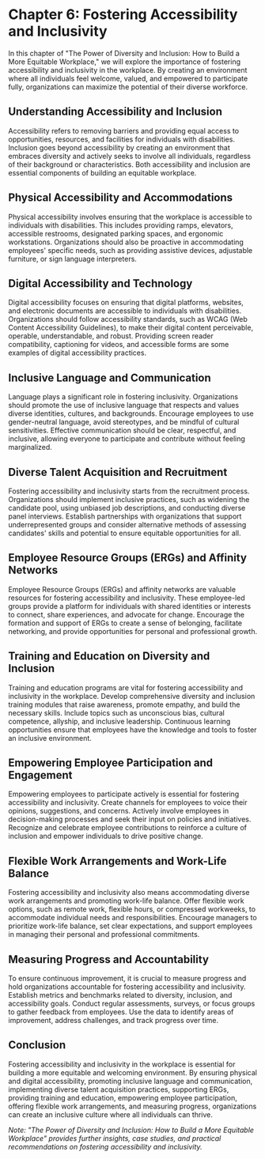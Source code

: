 Chapter 6: Fostering Accessibility and Inclusivity
==================================================

In this chapter of "The Power of Diversity and Inclusion: How to Build a More Equitable Workplace," we will explore the importance of fostering accessibility and inclusivity in the workplace. By creating an environment where all individuals feel welcome, valued, and empowered to participate fully, organizations can maximize the potential of their diverse workforce.

Understanding Accessibility and Inclusion
-----------------------------------------

Accessibility refers to removing barriers and providing equal access to opportunities, resources, and facilities for individuals with disabilities. Inclusion goes beyond accessibility by creating an environment that embraces diversity and actively seeks to involve all individuals, regardless of their background or characteristics. Both accessibility and inclusion are essential components of building an equitable workplace.

Physical Accessibility and Accommodations
-----------------------------------------

Physical accessibility involves ensuring that the workplace is accessible to individuals with disabilities. This includes providing ramps, elevators, accessible restrooms, designated parking spaces, and ergonomic workstations. Organizations should also be proactive in accommodating employees' specific needs, such as providing assistive devices, adjustable furniture, or sign language interpreters.

Digital Accessibility and Technology
------------------------------------

Digital accessibility focuses on ensuring that digital platforms, websites, and electronic documents are accessible to individuals with disabilities. Organizations should follow accessibility standards, such as WCAG (Web Content Accessibility Guidelines), to make their digital content perceivable, operable, understandable, and robust. Providing screen reader compatibility, captioning for videos, and accessible forms are some examples of digital accessibility practices.

Inclusive Language and Communication
------------------------------------

Language plays a significant role in fostering inclusivity. Organizations should promote the use of inclusive language that respects and values diverse identities, cultures, and backgrounds. Encourage employees to use gender-neutral language, avoid stereotypes, and be mindful of cultural sensitivities. Effective communication should be clear, respectful, and inclusive, allowing everyone to participate and contribute without feeling marginalized.

Diverse Talent Acquisition and Recruitment
------------------------------------------

Fostering accessibility and inclusivity starts from the recruitment process. Organizations should implement inclusive practices, such as widening the candidate pool, using unbiased job descriptions, and conducting diverse panel interviews. Establish partnerships with organizations that support underrepresented groups and consider alternative methods of assessing candidates' skills and potential to ensure equitable opportunities for all.

Employee Resource Groups (ERGs) and Affinity Networks
-----------------------------------------------------

Employee Resource Groups (ERGs) and affinity networks are valuable resources for fostering accessibility and inclusivity. These employee-led groups provide a platform for individuals with shared identities or interests to connect, share experiences, and advocate for change. Encourage the formation and support of ERGs to create a sense of belonging, facilitate networking, and provide opportunities for personal and professional growth.

Training and Education on Diversity and Inclusion
-------------------------------------------------

Training and education programs are vital for fostering accessibility and inclusivity in the workplace. Develop comprehensive diversity and inclusion training modules that raise awareness, promote empathy, and build the necessary skills. Include topics such as unconscious bias, cultural competence, allyship, and inclusive leadership. Continuous learning opportunities ensure that employees have the knowledge and tools to foster an inclusive environment.

Empowering Employee Participation and Engagement
------------------------------------------------

Empowering employees to participate actively is essential for fostering accessibility and inclusivity. Create channels for employees to voice their opinions, suggestions, and concerns. Actively involve employees in decision-making processes and seek their input on policies and initiatives. Recognize and celebrate employee contributions to reinforce a culture of inclusion and empower individuals to drive positive change.

Flexible Work Arrangements and Work-Life Balance
------------------------------------------------

Fostering accessibility and inclusivity also means accommodating diverse work arrangements and promoting work-life balance. Offer flexible work options, such as remote work, flexible hours, or compressed workweeks, to accommodate individual needs and responsibilities. Encourage managers to prioritize work-life balance, set clear expectations, and support employees in managing their personal and professional commitments.

Measuring Progress and Accountability
-------------------------------------

To ensure continuous improvement, it is crucial to measure progress and hold organizations accountable for fostering accessibility and inclusivity. Establish metrics and benchmarks related to diversity, inclusion, and accessibility goals. Conduct regular assessments, surveys, or focus groups to gather feedback from employees. Use the data to identify areas of improvement, address challenges, and track progress over time.

Conclusion
----------

Fostering accessibility and inclusivity in the workplace is essential for building a more equitable and welcoming environment. By ensuring physical and digital accessibility, promoting inclusive language and communication, implementing diverse talent acquisition practices, supporting ERGs, providing training and education, empowering employee participation, offering flexible work arrangements, and measuring progress, organizations can create an inclusive culture where all individuals can thrive.

*Note: "The Power of Diversity and Inclusion: How to Build a More Equitable Workplace" provides further insights, case studies, and practical recommendations on fostering accessibility and inclusivity.*
